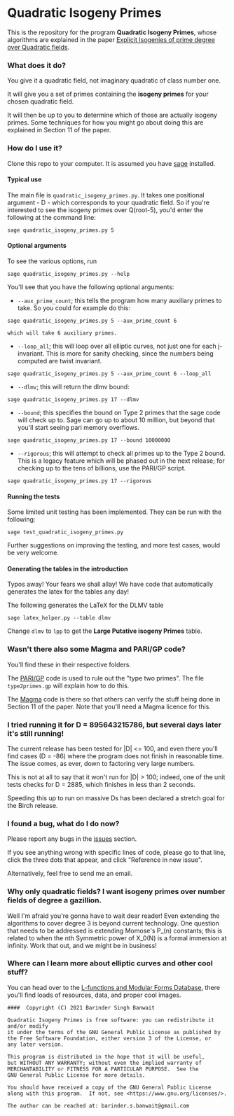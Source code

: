 # Quadratic Isogeny Primes

This is the repository for the program **Quadratic Isogeny Primes**, whose algorithms are explained in the paper [Explicit Isogenies of prime degree over Quadratic fields](https://arxiv.org/).

### What does it do?

You give it a quadratic field, not imaginary quadratic of class number one.

It will give you a set of primes containing the **isogeny primes** for your chosen quadratic field.

It will then be up to you to determine which of those are actually isogeny primes. Some techniques for how you might go about doing this are explained in Section 11 of the paper.

### How do I use it?

Clone this repo to your computer. It is assumed you have [sage](https://sagemath.org/) installed.

#### Typical use

The main file is `quadratic_isogeny_primes.py`. It takes one positional argument - D - which corresponds to your quadratic field. So if you're interested to see the isogeny primes over Q(root-5), you'd enter the following at the command line:

```
sage quadratic_isogeny_primes.py 5
```

#### Optional arguments

To see the various options, run

```
sage quadratic_isogeny_primes.py --help
```

You'll see that you have the following optional arguments:

 - `--aux_prime_count`; this tells the program how many auxiliary primes to take. So you could for example do this:

 ```
sage quadratic_isogeny_primes.py 5 --aux_prime_count 6
```

    which will take 6 auxiliary primes.

 - `--loop_all`; this will loop over all elliptic curves, not just one for each j-invariant. This is more for sanity checking, since the numbers being computed are twist invariant.

 ```
sage quadratic_isogeny_primes.py 5 --aux_prime_count 6 --loop_all
```

 - `--dlmv`; this will return the dlmv bound:

```
sage quadratic_isogeny_primes.py 17 --dlmv
```

 - `--bound`; this specifies the bound on Type 2 primes that the sage code will check up to. Sage can go up to about 10 million, but beyond that you'll start seeing pari memory overflows.

```
sage quadratic_isogeny_primes.py 17 --bound 10000000
```

 - `--rigorous`; this will attempt to check all primes up to the Type 2 bound. This is a legacy feature which will be phased out in the next release; for checking up to the tens of billions, use the PARI/GP script.

```
sage quadratic_isogeny_primes.py 17 --rigorous
```

#### Running the tests

Some limited unit testing has been implemented. They can be run with the following:

```
sage test_quadratic_isogeny_primes.py
```

Further suggestions on improving the testing, and more test cases, would be very welcome.

#### Generating the tables in the introduction

Typos away!
Your fears we shall allay!
We have code that automatically generates the latex for the tables any day!

The following generates the LaTeX for the DLMV table

```
sage latex_helper.py --table dlmv
```

Change `dlmv` to `lpp` to get the **Large Putative isogeny Primes** table.

### Wasn't there also some Magma and PARI/GP code?

You'll find these in their respective folders.

The [PARI/GP](https://pari.math.u-bordeaux.fr/) code is used to rule out the "type two primes". The file `type2primes.gp` will explain how to do this.

The [Magma](http://magma.maths.usyd.edu.au/magma/) code is there so that others can verify the stuff being done in Section 11 of the paper. Note that you'll need a Magma licence for this.

### I tried running it for D = 895643215786, but several days later it's still running!

The current release has been tested for |D| <= 100, and even there you'll find cases (D = -86) where the program does not finish in reasonable time. The issue comes, as ever, down to factoring very large numbers.

This is not at all to say that it won't run for |D| > 100; indeed, one of the unit tests checks for D = 2885, which finishes in less than 2 seconds.

Speeding this up to run on massive Ds has been declared a stretch goal for the Birch release.

### I found a bug, what do I do now?

Please report any bugs in the [issues](https://github.com/BarinderBanwait/quadratic_isogeny_primes/issues) section.

If you see anything wrong with specific lines of code, please go to that line, click the three dots that appear, and click "Reference in new issue".

Alternatively, feel free to send me an email.

### Why only quadratic fields? I want isogeny primes over number fields of degree a gazillion.

Well I'm afraid you're gonna have to wait dear reader! Even extending the algorithms to cover degree 3 is beyond current technology. One question that needs to be addressed is extending Momose's P_(n) constants; this is related to when the nth Symmetric power of X_0(N) is a formal immersion at infinity. Work that out, and we might be in business!

### Where can I learn more about elliptic curves and other cool stuff?

You can head over to the [L-functions and Modular Forms Database](https://lmfdb.org/), there you'll find loads of resources, data, and proper cool images.

    ####  Copyright (C) 2021 Barinder Singh Banwait

    Quadratic Isogeny Primes is free software: you can redistribute it and/or modify
    it under the terms of the GNU General Public License as published by
    the Free Software Foundation, either version 3 of the License, or
    any later version.

    This program is distributed in the hope that it will be useful,
    but WITHOUT ANY WARRANTY; without even the implied warranty of
    MERCHANTABILITY or FITNESS FOR A PARTICULAR PURPOSE.  See the
    GNU General Public License for more details.

    You should have received a copy of the GNU General Public License
    along with this program.  If not, see <https://www.gnu.org/licenses/>.

    The author can be reached at: barinder.s.banwait@gmail.com

